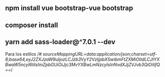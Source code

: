 ## npm install vue bootstrap-vue bootstrap

## composer install

## yarn add sass-loader@^7.0.1 --dev

Para los estilos
/*# sourceMappingURL=data:application/json;charset=utf-8;base64,eyJ2ZXJzaW9uIjozLCJzb3VyY2VzIjpbXSwibmFtZXMiOltdLCJtYXBwaW5ncyI6IiIsImZpbGUiOiJjc3MvYXBwLmNzcyIsInNvdXJjZVJvb3QiOiIifQ==*/
